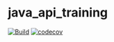# java_api_training

[![Build](https://github.com/aymen600/java_api_training/actions/workflows/build.yml/badge.svg)](https://github.com/aymen600/java_api_training/actions/workflows/build.yml)
[![codecov](https://codecov.io/gh/aymen600/java_api_training/branch/main/graph/badge.svg?token=2KMBAHGI5Z)](https://codecov.io/gh/aymen600/java_api_training)
